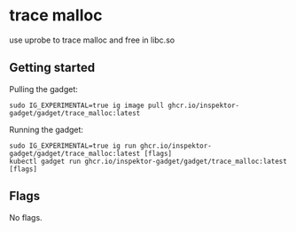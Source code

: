 # trace malloc

use uprobe to trace malloc and free in libc.so

## Getting started
Pulling the gadget:
```
sudo IG_EXPERIMENTAL=true ig image pull ghcr.io/inspektor-gadget/gadget/trace_malloc:latest
```
Running the gadget:
```
sudo IG_EXPERIMENTAL=true ig run ghcr.io/inspektor-gadget/gadget/trace_malloc:latest [flags]
kubectl gadget run ghcr.io/inspektor-gadget/gadget/trace_malloc:latest [flags]
```

## Flags
No flags.